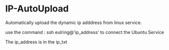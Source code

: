 # IP-AutoUpload
Automatically upload the dynamic ip adddress from linux service.

use the command : ssh eulring@'ip_address' to connect the Ubuntu Service

The ip_address is in the ip_txt
